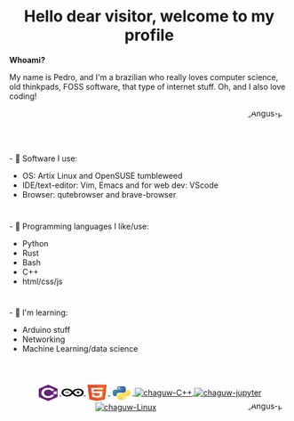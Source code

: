 <div class='greetings' align='center'>
  <h1><b>Hello dear visitor, welcome to my profile</b></h1>
</div>
<p class='whoami' font-size=50> <b>Whoami?</b> </p>
<p>My name is Pedro, and I'm a brazilian who really loves computer science, old thinkpads, FOSS software, that type of internet stuff. Oh, and I also love coding!</p>

  <img align="right" alt="Angus-pic" height="150" style="border-radius:50px;" src="https://imgs.search.brave.com/dbvHwTD9t3k49mX025SaV1np7mfZDXUKezvRwLUfnNU/rs:fit:1140:1169:1/g:ce/aHR0cHM6Ly9pLmV0/c3lzdGF0aWMuY29t/LzIyNjIxMzMzL3Iv/aWwvNjk4NDZjLzMy/MTcwMTY3NTgvaWxf/MTE0MHhOLjMyMTcw/MTY3NThfMmZnai5q/cGc">

<h1></h1>

<br>
<div class='perso_info'>
  <div class='info'>
    <h1></h1>
    <p>- 🔭 Software I use:</p>
    <ul>
      <li> OS: Artix Linux and OpenSUSE tumbleweed </li>
      <li> IDE/text-editor: Vim, Emacs and for web dev: VScode </li>
      <li> Browser: qutebrowser and brave-browser </li>
    </ul>
    <h1></h1>
    <p>- 🌱 Programming languages I like/use:</p>
    <ul>
      <li> Python </li>
      <li> Rust </li>
      <li> Bash </li>
      <li> C++ </li>
      <li> html/css/js </li>
     </ul>
     <h1></h1>
     <p>- 🐻 I'm learning: </p>
     <ul>
      <li> Arduino stuff </li>
      <li> Networking </li>
      <li> Machine Learning/data science </li>
     </ul>
     <h1></h1>
    
  </div>
    <div align='center'>

<div align="center">
  <a href="https://github.com/pChagas-cloud">


<div style="display: inline_block"><br>
  <img align="center" alt="chaguw-c#" height="30" width="40" src="https://raw.githubusercontent.com/devicons/devicon/master/icons/csharp/csharp-plain.svg">
  <img align="center" alt="chaguw-arduino" height="30" width="40" src="https://raw.githubusercontent.com/devicons/devicon/master/icons/arduino/arduino-plain.svg">
  <img align="center" alt="chaguw-HTML" height="30" width="40" src="https://raw.githubusercontent.com/devicons/devicon/master/icons/html5/html5-original.svg">
  <img align="center" alt="chaguw-Python" height="30" width="40" src="https://raw.githubusercontent.com/devicons/devicon/master/icons/python/python-original.svg">
  <img align="center" alt="chaguw-C++" height="30" width="40" src="https://cdn.jsdelivr.net/gh/devicons/devicon/icons/cplusplus/cplusplus-original.svg">
  <img align="center" alt="chaguw-jupyter" height="30" width="30"  src="https://cdn.jsdelivr.net/gh/devicons/devicon/icons/jupyter/jupyter-original-wordmark.svg" />
  <img align="center" alt="chaguw-Linux" height="30" width="30"  src="https://cdn.jsdelivr.net/gh/devicons/devicon/icons/linux/linux-original.svg" />

  <img align="right" alt="Angus-pic" height="150" style="border-radius:50px;" src="https://64.media.tumblr.com/ca07467c2d315cd905a57310c4475a6a/tumblr_oo44reKi6F1v57y0co1_250.png">
</div>
  <h1></h1>
